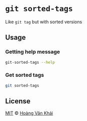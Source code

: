 # `git sorted-tags`

Like `git tag` but with sorted versions

## Usage

### Getting help message

```sh
git-sorted-tags --help
```

### Get sorted tags

```sh
git sorted-tags
```

## License

[MIT](https://git.io/fxKXN) © [Hoàng Văn Khải](https://github.com/KSXGitHub)
